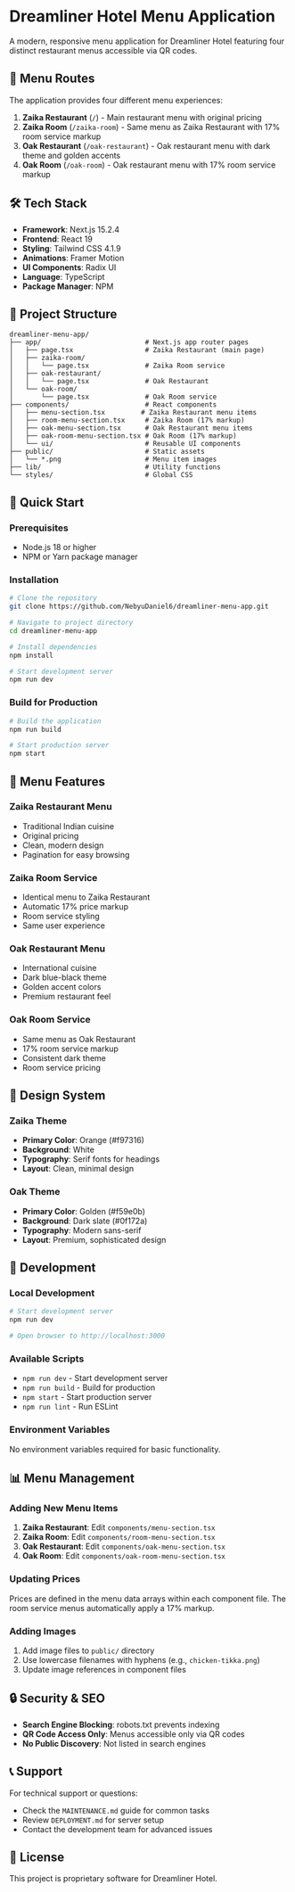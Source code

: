 # Dreamliner Hotel Menu Application

A modern, responsive menu application for Dreamliner Hotel featuring four distinct restaurant menus accessible via QR codes.

## 🏨 Menu Routes

The application provides four different menu experiences:

1. **Zaika Restaurant** (`/`) - Main restaurant menu with original pricing
2. **Zaika Room** (`/zaika-room`) - Same menu as Zaika Restaurant with 17% room service markup
3. **Oak Restaurant** (`/oak-restaurant`) - Oak restaurant menu with dark theme and golden accents
4. **Oak Room** (`/oak-room`) - Oak restaurant menu with 17% room service markup

## 🛠 Tech Stack

- **Framework**: Next.js 15.2.4
- **Frontend**: React 19
- **Styling**: Tailwind CSS 4.1.9
- **Animations**: Framer Motion
- **UI Components**: Radix UI
- **Language**: TypeScript
- **Package Manager**: NPM

## 📁 Project Structure

```
dreamliner-menu-app/
├── app/                          # Next.js app router pages
│   ├── page.tsx                  # Zaika Restaurant (main page)
│   ├── zaika-room/
│   │   └── page.tsx              # Zaika Room service
│   ├── oak-restaurant/
│   │   └── page.tsx              # Oak Restaurant
│   └── oak-room/
│       └── page.tsx              # Oak Room service
├── components/                   # React components
│   ├── menu-section.tsx         # Zaika Restaurant menu items
│   ├── room-menu-section.tsx     # Zaika Room (17% markup)
│   ├── oak-menu-section.tsx      # Oak Restaurant menu items
│   ├── oak-room-menu-section.tsx # Oak Room (17% markup)
│   └── ui/                       # Reusable UI components
├── public/                       # Static assets
│   └── *.png                     # Menu item images
├── lib/                          # Utility functions
└── styles/                       # Global CSS
```

## 🚀 Quick Start

### Prerequisites

- Node.js 18 or higher
- NPM or Yarn package manager

### Installation

```bash
# Clone the repository
git clone https://github.com/NebyuDaniel6/dreamliner-menu-app.git

# Navigate to project directory
cd dreamliner-menu-app

# Install dependencies
npm install

# Start development server
npm run dev
```

### Build for Production

```bash
# Build the application
npm run build

# Start production server
npm start
```

## 📱 Menu Features

### Zaika Restaurant Menu
- Traditional Indian cuisine
- Original pricing
- Clean, modern design
- Pagination for easy browsing

### Zaika Room Service
- Identical menu to Zaika Restaurant
- Automatic 17% price markup
- Room service styling
- Same user experience

### Oak Restaurant Menu
- International cuisine
- Dark blue-black theme
- Golden accent colors
- Premium restaurant feel

### Oak Room Service
- Same menu as Oak Restaurant
- 17% room service markup
- Consistent dark theme
- Room service pricing

## 🎨 Design System

### Zaika Theme
- **Primary Color**: Orange (#f97316)
- **Background**: White
- **Typography**: Serif fonts for headings
- **Layout**: Clean, minimal design

### Oak Theme
- **Primary Color**: Golden (#f59e0b)
- **Background**: Dark slate (#0f172a)
- **Typography**: Modern sans-serif
- **Layout**: Premium, sophisticated design

## 🔧 Development

### Local Development

```bash
# Start development server
npm run dev

# Open browser to http://localhost:3000
```

### Available Scripts

- `npm run dev` - Start development server
- `npm run build` - Build for production
- `npm start` - Start production server
- `npm run lint` - Run ESLint

### Environment Variables

No environment variables required for basic functionality.

## 📊 Menu Management

### Adding New Menu Items

1. **Zaika Restaurant**: Edit `components/menu-section.tsx`
2. **Zaika Room**: Edit `components/room-menu-section.tsx`
3. **Oak Restaurant**: Edit `components/oak-menu-section.tsx`
4. **Oak Room**: Edit `components/oak-room-menu-section.tsx`

### Updating Prices

Prices are defined in the menu data arrays within each component file. The room service menus automatically apply a 17% markup.

### Adding Images

1. Add image files to `public/` directory
2. Use lowercase filenames with hyphens (e.g., `chicken-tikka.png`)
3. Update image references in component files

## 🔒 Security & SEO

- **Search Engine Blocking**: robots.txt prevents indexing
- **QR Code Access Only**: Menus accessible only via QR codes
- **No Public Discovery**: Not listed in search engines

## 📞 Support

For technical support or questions:
- Check the `MAINTENANCE.md` guide for common tasks
- Review `DEPLOYMENT.md` for server setup
- Contact the development team for advanced issues

## 📄 License

This project is proprietary software for Dreamliner Hotel.

